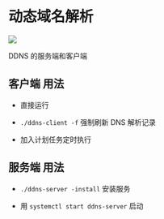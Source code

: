 # 动态域名解析
![](https://travis-ci.com/yzy613/ddns.svg?branch=master)


DDNS 的服务端和客户端

## 客户端 用法
- 直接运行

- `./ddns-client -f` 强制刷新 DNS 解析记录

- 加入计划任务定时执行

## 服务端 用法
- `./ddns-server -install` 安装服务

- 用 `systemctl start ddns-server` 启动